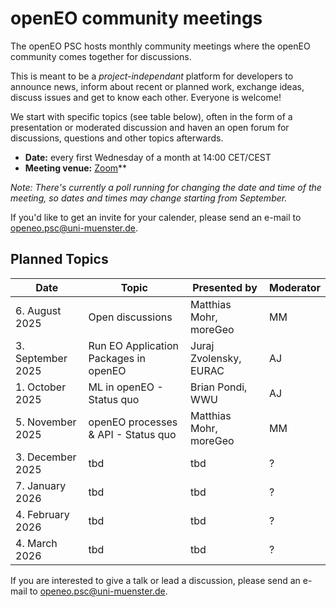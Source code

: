 # openEO community meetings

The openEO PSC hosts monthly community meetings where the openEO community comes together for discussions.

This is meant to be a *project-independant* platform for developers to announce news,
inform about recent or planned work, exchange ideas, discuss issues and get to
know each other. Everyone is welcome!

We start with specific topics (see table below), often in the form of a presentation or moderated discussion
and haven an open forum for discussions, questions and other topics afterwards.

- **Date:** every first Wednesday of a month at 14:00 CET/CEST
- **Meeting venue:** [Zoom](https://wwu.zoom.us/j/66698432546?pwd=YVVhbGFLY3RBaWlMcGhza3lPSWQ2dz09)**

*Note: There's currently a poll running for changing the date and time of the meeting, so dates and times may change starting from September.*

If you'd like to get an invite for your calender, please send an e-mail to [openeo.psc@uni-muenster.de](mailto:openeo.psc@uni-muenster.de).

## Planned Topics

| Date | Topic | Presented by | Moderator |
| ---------------------- | ----- | ------------ | --------- |
| 6. August 2025    | Open discussions                      | Matthias Mohr, moreGeo | MM |
| 3. September 2025 | Run EO Application Packages in openEO | Juraj Zvolensky, EURAC | AJ |
| 1. October 2025   | ML in openEO - Status quo             | Brian Pondi, WWU | AJ |
| 5. November 2025  | openEO processes & API - Status quo   | Matthias Mohr, moreGeo | MM |
| 3. December 2025  | tbd                                   | tbd | ? |
| 7. January 2026   | tbd                                   | tbd | ? |
| 4. February 2026  | tbd                                   | tbd | ? |
| 4. March 2026     | tbd                                   | tbd | ? |

If you are interested to give a talk or lead a discussion, please send an e-mail to [openeo.psc@uni-muenster.de](mailto:openeo.psc@uni-muenster.de).
